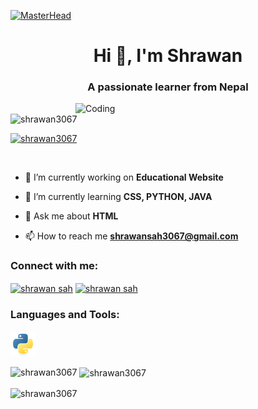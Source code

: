 [![MasterHead](https://img.freepik.com/free-vector/blue-technology-digital-banner-design_1017-32257.jpg?w=996&t=st=1668796913~exp=1668797513~hmac=ee33bcf59db5f4522b86047db616d76e011618380a4dd72fb7dc44d6e04b0cc6)](https://Shrawan3067.io)
<h1 align="center">Hi 👋, I'm Shrawan</h1>
<h3 align="center">A passionate learner from Nepal</h3>
<img align="right" alt="Coding" width="400" src="https://cdn.dribbble.com/users/1162077/screenshots/3848914/programmer.gif">



<p align="left"> <img src="https://komarev.com/ghpvc/?username=shrawan3067&label=Profile%20views&color=0e75b6&style=flat" alt="shrawan3067" /> </p>

<p align="left"> <a href="https://github.com/ryo-ma/github-profile-trophy"><img src="https://github-profile-trophy.vercel.app/?username=shrawan3067" alt="shrawan3067" /></a> </p>

<p align="left"> <a href="https://twitter.com/" target="blank"><img src="https://img.shields.io/twitter/follow/?logo=twitter&style=for-the-badge" alt="" /></a> </p>

- 🔭 I’m currently working on **Educational Website**

- 🌱 I’m currently learning **CSS, PYTHON, JAVA**

- 💬 Ask me about **HTML**

- 📫 How to reach me **shrawansah3067@gmail.com**

<h3 align="left">Connect with me:</h3>
<p align="left">
<a href="https://linkedin.com/in/shrawan sah" target="blank"><img align="center" src="https://raw.githubusercontent.com/rahuldkjain/github-profile-readme-generator/master/src/images/icons/Social/linked-in-alt.svg" alt="shrawan sah" height="30" width="40" /></a>
<a href="https://fb.com/shrawan sah" target="blank"><img align="center" src="https://raw.githubusercontent.com/rahuldkjain/github-profile-readme-generator/master/src/images/icons/Social/facebook.svg" alt="shrawan sah" height="30" width="40" /></a>
</p>

<h3 align="left">Languages and Tools:</h3>
<p align="left"> <a href="https://www.python.org" target="_blank" rel="noreferrer"> <img src="https://raw.githubusercontent.com/devicons/devicon/master/icons/python/python-original.svg" alt="python" width="40" height="40"/> </a> </p>

<p><img align="left" src="https://github-readme-stats.vercel.app/api/top-langs?username=shrawan3067&show_icons=true&locale=en&layout=compact" alt="shrawan3067" /></p>

<p>&nbsp;<img align="center" src="https://github-readme-stats.vercel.app/api?username=shrawan3067&show_icons=true&locale=en" alt="shrawan3067" /></p>

<p><img align="center" src="https://github-readme-streak-stats.herokuapp.com/?user=shrawan3067&" alt="shrawan3067" /></p>
